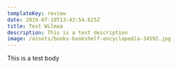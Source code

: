 ```yaml
---
templateKey: review
date: 2019-07-10T13:43:54.625Z
title: Test Wilmaa
description: This is a test description
image: /assets/books-bookshelf-encyclopedia-34592.jpg
---
```

This is a test body
